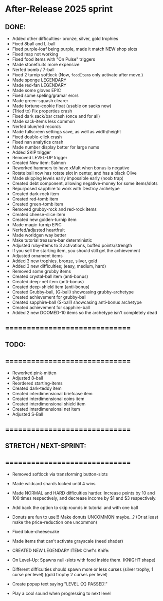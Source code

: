 

# After-Release 2025 sprint

## DONE:

- Added other difficulties- bronze, silver, gold trophies
- Fixed 8ball and L-ball
- Fixed purple-loaf being purple, made it match NEW shop slots
- Fixed map not working
- Fixed food items with "On Pulse" triggers
- Made stonefruits more expensive
- Nerfed bomb / 7-ball
- Fixed 2 turnip softlock  (Now, `foodItem`s only activate after move.)
- Made sponge LEGENDARY
- Made red-fan LEGENDARY
- Made some gloves EPIC
- Fixed some speling/gramar erors
- Made green-squash clearer
- Made fortune-cookie float (usable on sacks now)
- (Tried to) Fix properties crash
- Fixed dark sack/bar crash (once and for all)
- Made sack-items less common
- Nerfed blue/red records
- Made fullscreen settings save, as well as width/height
- Fixed double-click crash
- Fixed nan analytics crash
- Made number display better for large nums
- Added SKIP trigger
- Removed LEVEL-UP trigger
- Created New item: Salmon
- Reworked hammers to have xMult when bonus is negative
- Rotate ball now has rotate slot in center, and has a black Olive
- Made skipping levels early impossible early (noob trap)
- Created debt component, allowing negative-money for some items/slots
- Repurposed sapphire to work with Destroy archetype
- Created dark-rock item
- Created red-tomb item
- Created green-tomb item
- Removed grubby-rock and red-rock items
- Created cheese-slice item
- Created new golden-turnip item
- Made magic-turnip EPIC
- Nerfed/adjusted heartfruit
- Made worldgen way better
- Make tutorial treasure-bar deterministic
- Adjusted ruby-items to 3 activations, buffed points/strength
- If you sell the starting item, you should still get the achievement
- Adjusted ornament items
- Added 3 new trophies, bronze, silver, gold
- Added 3 new difficulties; (easy, medium, hard)
- Removed some grubby items
- Created crystal-ball item (anti-bonus)
- Created deep-net item (anti-bonus)
- Created deep-shield item (anti-bonus)
- Created Grubby-ball, (G-ball) showcasing grubby-archetype
- Created achievement for grubby-ball
- Created sapphire-ball (S-ball) showcasing anti-bonus archetype
- Created achievement for sapphire-ball
- Added 2 new DOOMED-10 items so the archetype isn't completely dead



## =============================
## TODO:
## =============================


- Reworked pink-mitten
- Adjusted 8-ball
- Reordered starting-items
- Created dark-teddy item
- Created interdimensional briefcase item
- Created interdimensional coins item
- Created interdimensional shield item
- Created interdimensional net item
- Adjusted S-Ball


## =============================
## STRETCH / NEXT-SPRINT:
## =============================


- Removed softlock via transforming button-slots

- Made wildcard shards locked until 4 wins

- Made NORMAL and HARD difficulties harder. 
Increase points by 10 and 100 times respectively, and decrease income by $1 and $3 respectively.

- Add back the option to skip rounds in tutorial and with one ball

- Donuts are fun to use!!! Make donuts UNCOMMON maybe...? (Or at least make the price-reduction one uncommon)

- Fixed blue-cheesecake

- Made items that can't activate grayscale (need shader)

- CREATED NEW LEGENDARY ITEM: Chef's Knife: 
- On Level-Up: Spawns null-slots with food inside them. (KNIGHT shape)


- Different difficulties should spawn more or less curses 
(silver trophy, 1 curse per level) (gold trophy 2 curses per level)

- Create popup text saying "LEVEL {X} PASSED!"
- Play a cool sound when progressing to next level

